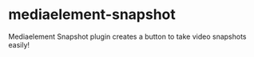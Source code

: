# mediaelement-snapshot
Mediaelement Snapshot plugin creates a button to take video snapshots easily!
